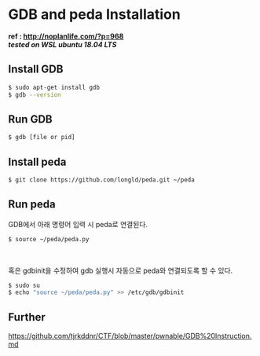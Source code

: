 # GDB and peda Installation
**ref : http://noplanlife.com/?p=968**  
***tested on WSL ubuntu 18.04 LTS***  

## Install GDB
```bash
$ sudo apt-get install gdb
$ gdb --version
```

## Run GDB
```bash
$ gdb [file or pid]
```

## Install peda
```bash
$ git clone https://github.com/longld/peda.git ~/peda
```

## Run peda
GDB에서 아래 명령어 입력 시 peda로 연결된다.
```bash
$ source ~/peda/peda.py
```
<br/>

혹은 gdbinit을 수정하여 gdb 실행시 자동으로 peda와 연결되도록 할 수 있다.
```bash
$ sudo su
$ echo "source ~/peda/peda.py" >> /etc/gdb/gdbinit
```

## Further
https://github.com/tjrkddnr/CTF/blob/master/pwnable/GDB%20Instruction.md
